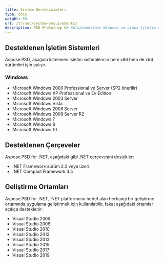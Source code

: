 ```yaml
---
title: Sistem Gereksinimleri
type: docs
weight: 60
url: /tr/net/system-requirements/
description: PSD Photoshop C# Kütüphanesinin Windows ve Linux İşletim Sistemleri için Sistem Gereksinimleri.
---
```


## **Desteklenen İşletim Sistemleri**
Aspose.PSD, aşağıda listelenen işletim sistemlerinin hem x86 hem de x64 sürümleri için çalışır.
### **Windows**
- Microsoft Windows 2000 Professional ve Server (SP2 önerilir)
- Microsoft Windows XP Professional ve Ev Edition
- Microsoft Windows 2003 Server
- Microsoft Windows Vista
- Microsoft Windows 2008 Server
- Microsoft Windows 2008 Server R2
- Microsoft Windows 7
- Microsoft Windows 8
- Microsoft Windows 10


## **Desteklenen Çerçeveler**
Aspose.PSD for .NET, aşağıdaki gibi .NET çerçevesini destekler:

- .NET Framework sürüm 2.0 veya üzeri
- .NET Compact Framework 3.5


## **Geliştirme Ortamları**
Aspose.PSD for .NET, .NET platformunu hedef alan herhangi bir geliştirme ortamında uygulama geliştirmek için kullanılabilir, fakat aşağıdaki ortamlar açıkça desteklenir:

- Visual Studio 2005
- Visual Studio 2008
- Visual Studio 2010
- Visual Studio 2012
- Visual Studio 2013
- Visual Studio 2015
- Visual Studio 2017
- Visual Studio 2019
